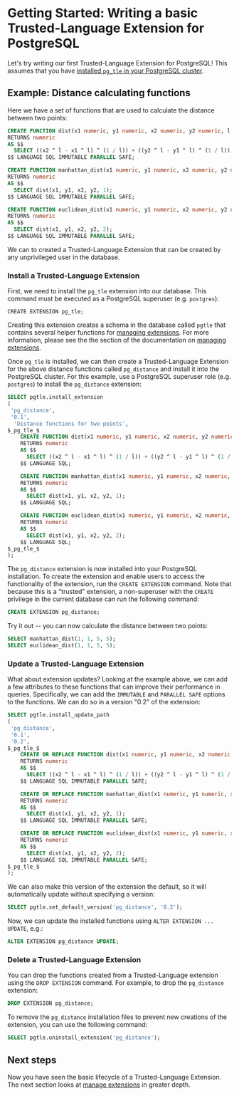 # Getting Started:  Writing a basic Trusted-Language Extension for PostgreSQL

Let's try writing our first Trusted-Language Extension for PostgreSQL! This assumes that you have [installed `pg_tle` in your PostgreSQL cluster](./01_install.md).

## Example: Distance calculating functions

Here we have a set of functions that are used to calculate the distance between two points:

```sql
CREATE FUNCTION dist(x1 numeric, y1 numeric, x2 numeric, y2 numeric, l numeric)
RETURNS numeric
AS $$
  SELECT ((x2 ^ l - x1 ^ l) ^ (1 / l)) + ((y2 ^ l - y1 ^ l) ^ (1 / l));
$$ LANGUAGE SQL IMMUTABLE PARALLEL SAFE;

CREATE FUNCTION manhattan_dist(x1 numeric, y1 numeric, x2 numeric, y2 numeric)
RETURNS numeric
AS $$
  SELECT dist(x1, y1, x2, y2, 1);
$$ LANGUAGE SQL IMMUTABLE PARALLEL SAFE;

CREATE FUNCTION euclidean_dist(x1 numeric, y1 numeric, x2 numeric, y2 numeric)
RETURNS numeric
AS $$
  SELECT dist(x1, y1, x2, y2, 2);
$$ LANGUAGE SQL IMMUTABLE PARALLEL SAFE;
```

We can to created a Trusted-Language Extension that can be created by any unprivileged user in the database.

### Install a Trusted-Language Extension

First, we need to install the `pg_tle` extension into our database. This command must be executed as a PostgreSQL superuser (e.g. `postgres`):

```shell
CREATE EXTENSION pg_tle;
```

Creating this extension creates a schema in the database called `pgtle` that contains several helper functions for [managing extensions](./03_managing_extensions.md). For more information, please see the the section of the documentation on [managing extensions](./03_managing_extensions.md).

Once `pg_tle` is installed, we can then create a Trusted-Language Extension for the above distance functions called `pg_distance` and install it into the PostgreSQL cluster. For this example, use a PostgreSQL superuser role (e.g. `postgres`) to install the `pg_distance` extension:

```sql
SELECT pgtle.install_extension
(
 'pg_distance',
 '0.1',
  'Distance functions for two points',
$_pg_tle_$
    CREATE FUNCTION dist(x1 numeric, y1 numeric, x2 numeric, y2 numeric, l numeric)
    RETURNS numeric
    AS $$
      SELECT ((x2 ^ l - x1 ^ l) ^ (1 / l)) + ((y2 ^ l - y1 ^ l) ^ (1 / l));
    $$ LANGUAGE SQL;

    CREATE FUNCTION manhattan_dist(x1 numeric, y1 numeric, x2 numeric, y2 numeric)
    RETURNS numeric
    AS $$
      SELECT dist(x1, y1, x2, y2, 1);
    $$ LANGUAGE SQL;

    CREATE FUNCTION euclidean_dist(x1 numeric, y1 numeric, x2 numeric, y2 numeric)
    RETURNS numeric
    AS $$
      SELECT dist(x1, y1, x2, y2, 2);
    $$ LANGUAGE SQL;
$_pg_tle_$
);
```

The `pg_distance` extension is now installed into your PostgreSQL installation. To create the extension and enable users to access the functionality of the extension, run the `CREATE EXTENSION` command. Note that because this is a "trusted" extension, a non-superuser with the `CREATE` privilege in the current database can run the following command:

```sql
CREATE EXTENSION pg_distance;
```

Try it out -- you can now calculate the distance between two points:

```sql
SELECT manhattan_dist(1, 1, 5, 5);
SELECT euclidean_dist(1, 1, 5, 5);
```

### Update a Trusted-Language Extension

What about extension updates? Looking at the example above, we can add a few attributes to these functions that can improve their performance in queries. Specifically, we can add the `IMMUTABLE` and `PARALLEL SAFE` options to the functions. We can do so in a version "0.2" of the extension:

```sql
SELECT pgtle.install_update_path
(
 'pg_distance',
 '0.1',
 '0.2',
$_pg_tle_$
    CREATE OR REPLACE FUNCTION dist(x1 numeric, y1 numeric, x2 numeric, y2 numeric, l numeric)
    RETURNS numeric
    AS $$
      SELECT ((x2 ^ l - x1 ^ l) ^ (1 / l)) + ((y2 ^ l - y1 ^ l) ^ (1 / l));
    $$ LANGUAGE SQL IMMUTABLE PARALLEL SAFE;

    CREATE OR REPLACE FUNCTION manhattan_dist(x1 numeric, y1 numeric, x2 numeric, y2 numeric)
    RETURNS numeric
    AS $$
      SELECT dist(x1, y1, x2, y2, 1);
    $$ LANGUAGE SQL IMMUTABLE PARALLEL SAFE;

    CREATE OR REPLACE FUNCTION euclidean_dist(x1 numeric, y1 numeric, x2 numeric, y2 numeric)
    RETURNS numeric
    AS $$
      SELECT dist(x1, y1, x2, y2, 2);
    $$ LANGUAGE SQL IMMUTABLE PARALLEL SAFE;
$_pg_tle_$
);
```

We can also make this version of the extension the default, so it will automatically update without specifying a version:

```sql
SELECT pgtle.set_default_version('pg_distance', '0.2');
```

Now, we can update the installed functions using `ALTER EXTENSION ... UPDATE`, e.g.:

```sql
ALTER EXTENSION pg_distance UPDATE;
```

### Delete a Trusted-Language Extension

You can drop the functions created from a Trusted-Language extension using the `DROP EXTENSION` command. For example, to drop the `pg_distance` extension:

```sql
DROP EXTENSION pg_distance;
```

To remove the `pg_distance` installation files to prevent new creations of the extension, you can use the following command:

```sql
SELECT pgtle.uninstall_extension('pg_distance');
```

## Next steps

Now you have seen the basic lifecycle of a Trusted-Language Extension. The next section looks at [manage extensions](./03_managing_extensions.md) in greater depth.
